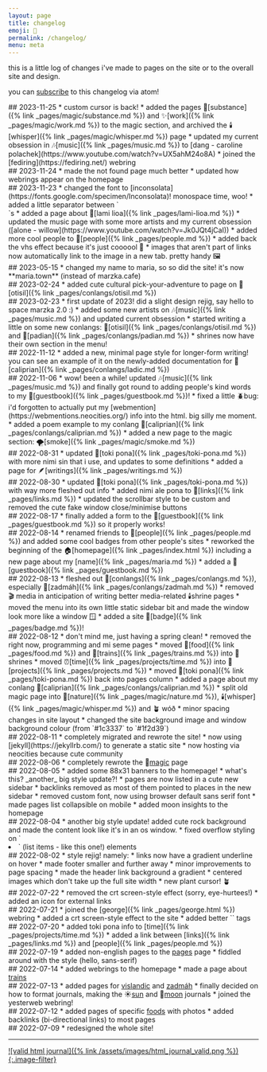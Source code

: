 ```yaml
---
layout: page
title: changelog
emoji: 📜
permalink: /changelog/
menu: meta
---
```

this is a little log of changes i've made to pages on the site or to the overall site and design.

you can [subscribe](https://journal.miso.town/atom?url=https://maria.town/changelog) to this changelog via atom!

<article markdown="1">
## 2023-11-25
* custom cursor is back!
* added the pages 🍇[substance]({% link _pages/magic/substance.md %}) and ✨[work]({% link _pages/magic/work.md %}) to the magic section, and archived the 🕯️[whisper]({% link _pages/magic/whisper.md %}) page
* updated my current obsession in 🎶[music]({% link _pages/music.md %}) to [dang - caroline polachek](https://www.youtube.com/watch?v=UX5ahM24o8A)
* joined the [fediring](https://fediring.net/) webring
</article>

<article markdown="1">
## 2023-11-24
* made the not found page much better
* updated how webrings appear on the homepage
</article>

<article markdown="1">
## 2023-11-23
* changed the font to [inconsolata](https://fonts.google.com/specimen/Inconsolata)! monospace time, woo!
* added a little separator between `<article>`s
* added a page about 🌈[lami lioa]({% link _pages/lami-lioa.md %})
* updated the music page with some more artists and my current obsession ([alone - willow](https://www.youtube.com/watch?v=Jk0JQt4jCaI))
* added more cool people to 💚[people]({% link _pages/people.md %})
* added back the vhs effect because it's just coooool 📼
* images that aren't part of links now automatically link to the image in a new tab. pretty handy 🖼️
</article>

<article markdown="1">
## 2023-05-15
* changed my name to maria, so so did the site! it's now **maria.town** (instead of marzka.cafe)
</article>

<article markdown="1">
## 2023-02-24
* added cute cultural pick-your-adventure to page on 🌾[otisil]({% link _pages/conlangs/otisil.md %})
</article>

<article markdown="1">
## 2023-02-23
* first update of 2023! did a slight design rejig, say hello to space marzka 2.0 :)
* added some new artists on 🎶[music]({% link _pages/music.md %}) and updated current obsession
* started writing a little on some new conlangs: 🌾[otisil]({% link _pages/conlangs/otisil.md %}) and 🌳[padian]({% link _pages/conlangs/padian.md %})
* shrines now have their own section in the menu!
</article>

<article markdown="1">
## 2022-11-12
* added a new, minimal page style for longer-form writing! you can see an example of it on the newly-added documentation for 🍑[caliprian]({% link _pages/conlangs/ladic.md %})
</article>

<article markdown="1">
## 2022-11-06
* wow! been a while! updated 🎶[music]({% link _pages/music.md %}) and finally got round to adding people's kind words to my 📘[guestbook]({% link _pages/guestbook.md %})!
* fixed a little 🪲bug: i'd forgotten to actually put my [webmention](https://webmentions.neocities.org/) info into the html. big silly me moment.
* added a poem example to my conlang 🍑[caliprian]({% link _pages/conlangs/caliprian.md %})
* added a new page to the magic section: 🌪️[smoke]({% link _pages/magic/smoke.md %})
</article>

<article markdown="1">
## 2022-08-31
* updated 🌱[toki pona]({% link _pages/toki-pona.md %}) with more nimi sin that i use, and updates to some definitions
* added a page for 🪶[writings]({% link _pages/writings.md %})
</article>

<article markdown="1">
## 2022-08-30
* updated 🌱[toki pona]({% link _pages/toki-pona.md %}) with way more fleshed out info
* added nimi ale pona to 🔗[links]({% link _pages/links.md %})
* updated the scrollbar style to be custom and removed the cute fake window close/minimise buttons
</article>

<article markdown="1">
## 2022-08-17
* finally added a form to the 📘[guestbook]({% link _pages/guestbook.md %}) so it properly works!
</article>

<article markdown="1">
## 2022-08-14
* renamed friends to 💚[people]({% link _pages/people.md %}) and added some cool badges from other people's sites
* reworked the beginning of the 🏠️[homepage]({% link _pages/index.html %}) including a new page about my [name]({% link _pages/maria.md %})
* added a 📘[guestbook]({% link _pages/guestbook.md %})
</article>

<article markdown="1">
## 2022-08-13
* fleshed out 🦜[conlangs]({% link _pages/conlangs.md %}), especially 🍵[zadmáh]({% link _pages/conlangs/zadmah.md %})
* removed 🎬️ media in anticipation of writing better media-related 🕯️shrine pages
* moved the menu into its own little static sidebar bit and made the window look more like a window 🪟
* added a site 🏅[badge]({% link _pages/badge.md %})!
</article>

<article markdown="1">
## 2022-08-12
* don't mind me, just having a spring clean!
    * removed the right now, programming and mi seme pages
    * moved 🍏[food]({% link _pages/food.md %}) and 🚅[trains]({% link _pages/trains.md %}) into 🍜shrines
    * moved ⏰[time]({% link _pages/projects/time.md %}) into 🎷[projects]({% link _pages/projects.md %})
    * moved 🌱[toki pona]({% link _pages/toki-pona.md %}) back into pages column
* added a page about my conlang 🍑[caliprian]({% link _pages/conlangs/caliprian.md %})
* split old magic page into 🌼[nature]({% link _pages/magic/nature.md %}), 🕯️[whisper]({% link _pages/magic/whisper.md %}) and 🪴 wóð
* minor spacing changes in site layout
* changed the site background image and window background colour (from `#1c3337` to `#1f2d39`)
</article>

<article markdown="1">
## 2022-08-11
* completely migrated and rewrote the site!
    * now using [jekyll](https://jekyllrb.com/) to generate a static site
    * now hosting via neocities because cute community
</article>

<article markdown="1">
## 2022-08-06
* completely rewrote the 🌿<a href="{% link _pages/magic/nature.md %}">magic</a> page
</article>

<article markdown="1">
## 2022-08-05
* added some 88x31 banners to the homepage!
* what's this? _another_ big style update?!
    * pages are now listed in a cute new sidebar
    * backlinks removed as most of them pointed to places in the new sidebar
    * removed custom font, now using browser default sans serif font
    * made pages list collapsible on mobile
* added moon insights to the homepage
</article>

<article markdown="1">
## 2022-08-04
* another big style update! added cute rock background and made the content look like it's in an os window.
* fixed overflow styling on `<li>` (list items - like this one!) elements
</article>

<article markdown="1">
## 2022-08-02
* style rejig! namely:
    * links now have a gradient underline on hover
    * made footer smaller and further away
    * minor improvements to page spacing
    * made the header link background a gradient
    * centered images which don't take up the full site width
    * new plant cursor! 🪴
</article>

<article markdown="1">
## 2022-07-22
* removed the crt screen-style effect (sorry, eye-hurtees!)
* added an icon for external links
</article>

<article markdown="1">
## 2022-07-21
* joined the [george]({% link _pages/george.html %}) webring
* added a crt screen-style effect to the site
* added better `<meta>` tags
</article>

<article markdown="1">
## 2022-07-20
* added toki pona info to [time]({% link _pages/projects/time.md %})
* added a link between [links]({% link _pages/links.md %}) and [people]({% link _pages/people.md %})
</article>

<article markdown="1">
## 2022-07-19
* added non-english pages to the <a href="/pages">pages</a> page
* fiddled around with the style (hello, sans-serif)
</article>

<article markdown="1">
## 2022-07-14
* added webrings to the homepage
* made a page about <a href="/trains">trains</a>
</article>

<article markdown="1">
## 2022-07-13
* added pages for <a href="/vislandic">vislandic</a> and <a href="/zadmah">zadmáh</a>
* finally decided on how to format journals, making the ☀️<a href="/journal/sun">sun</a> and 🌙<a href="/journal/moon">moon</a> journals
* joined the yesterweb webring!
</article>

<article markdown="1">
## 2022-07-12
* added pages of specific <a href="/food">foods</a> with photos
* added backlinks (bi-directional links) to most pages
</article>

<article markdown="1">
## 2022-07-09
* redesigned the whole site!
</article>

---

[![valid html journal]({% link /assets/images/html_journal_valid.png %}){:.image-filter}](https://journal.miso.town)